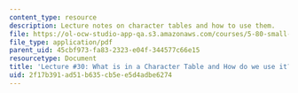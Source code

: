 ```yaml
---
content_type: resource
description: Lecture notes on character tables and how to use them.
file: https://ol-ocw-studio-app-qa.s3.amazonaws.com/courses/5-80-small-molecule-spectroscopy-and-dynamics-fall-2008/2f17b391ad51b635cb5ee5d4adbe6274_30_580ln_fa08.pdf
file_type: application/pdf
parent_uid: 45cbf973-fa83-2323-e04f-344577c66e15
resourcetype: Document
title: 'Lecture #30: What is in a Character Table and How do we use it?'
uid: 2f17b391-ad51-b635-cb5e-e5d4adbe6274
---
```


